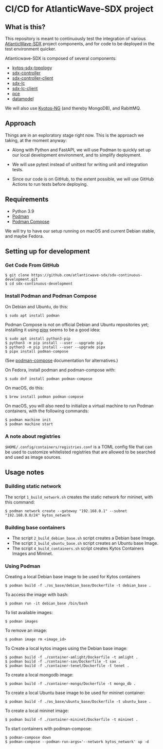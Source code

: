 # CI/CD for AtlanticWave-SDX project

## What is this?

This repository is meant to continuously test the integration of
various [AtlanticWave-SDX](https://www.atlanticwave-sdx.net/) project
components, and for code to be deployed in the test environment
quicker.

Atlanticwave-SDX is composed of several components:

 * [kytos-sdx-topology](https://github.com/atlanticwave-sdx/kytos-sdx-topology) 
 * [sdx-controller](https://github.com/atlanticwave-sdx/sdx-controller)
 * [sdx-controller-client](https://github.com/atlanticwave-sdx/sdx-controller-client)
 * [sdx-lc](https://github.com/atlanticwave-sdx/sdx-lc)
 * [sdx-lc-client](https://github.com/atlanticwave-sdx/sdx-lc-client)
 * [pce](https://github.com/atlanticwave-sdx/pce)
 * [datamodel](https://github.com/atlanticwave-sdx/datamodel)
 
We will also use [Kyotos-NG](https://github.com/kytos-ng/) (and
thereby MongoDB), and RabittMQ.


## Approach

Things are in an exploratory stage right now.  This is the approach we
taking, at the moment anyway:

* Along with Python and FastAPI, we will use Podman to quickly set up
  our local development environment, and to simplify deployment.
  
* We will use pytest instead of unittest for writing unit and
  integration tests.
  
* Since our code is on GitHub, to the extent possible, we will use
  GitHub Actions to run tests before deploying.


## Requirements

 * Python 3.9
 * [Podman](https://podman.io/)
 * [Podman Compose](https://github.com/containers/podman-compose)

We will try to have our setup running on macOS and current Debian
stable, and maybe Fedora.


## Setting up for development

### Get Code From GitHub

``` shellsession
$ git clone https://github.com/atlanticwave-sdx/sdx-continuous-development.git
$ cd sdx-continuous-development
```

### Install Podman and Podman Compose

On Debian and Ubuntu, do this:

``` shellsession
$ sudo apt install podman
```

Podman Compose is not on official Debian and Ubuntu repositories yet;
installing it using [pipx](https://pypi.org/project/pipx/) seems to be
a good idea:

``` shellsession
$ sudo apt install python3-pip
$ python3 -m pip install --user --upgrade pip
$ python3 -m pip install --user --upgrade pipx
$ pipx install podman-compose
```

(See [podman-compose](https://github.com/containers/podman-compose)
documentation for alternatives.)

On Fedora, install podman and podman-compose with:

``` shellsession
$ sudo dnf install podman podman-compose
```

On macOS, do this:

``` shellsession
$ brew install podman podman-compose
```

On macOS, you will also need to initialize a virtual machine to run
Podman containers, with the following commands:


``` shellsession
$ podman machine init
$ podman machine start
```

### A note about registries

`$HOME/.config/containers/registries.conf` is a TOML config file that
can be used to customize whitelisted registries that are allowed to be
searched and used as image sources.


## Usage notes

### Building static network

The script `1_build_network.sh` creates the static network for
mininet, with this command:

``` shellsession
$ podman network create --gateway "192.168.0.1" --subnet "192.168.0.0/24" kytos_network
```

### Building base containers


 * The script `2_build_debian_base.sh` script creates a Debian base Image.
 * The script `3_build_ubuntu_base.sh` script creates an Ubuntu base Image.
 * The script `4_build_containers.sh` script creates Kytos Containers
   Images and Mininet.


### Using Podman

Creating a local Debian base image to be used for Kytos containers


``` shellsession
$ podman build -f ./os_base/debian_base/Dockerfile -t debian_base .
```

To access the image with bash:

``` shellsession
$ podman run -it debian_base /bin/bash
```

To list available images:

``` shellsession
$ podman images
```

To remove an image:

``` shellsession
$ podman image rm <image_id> 
```

To Create a local kytos images using the Debian base image:

``` shellsession
$ podman build -f ./container-amlight/Dockerfile -t amlight .
$ podman build -f ./container-sax/Dockerfile -t sax .
$ podman build -f ./container-tenet/Dockerfile -t tenet .
```

To create a local mongodb image:

``` shellsession
$ podman build -f ./container-mongo/Dockerfile -t mongo_db .
```

To create a local Ubuntu base image to be used for mininet container:

``` shellsession
$ podman build -f ./os_base/ubuntu_base/Dockerfile -t ubuntu_base .
```

To create a local mininet image:

``` shellsession
$ podman build -f ./container-mininet/Dockerfile -t mininet .
```

To start containers with podman-compose:

``` shellsession
$ podman-compose down
$ podman-compose --podman-run-args='--network kytos_network' up -d
```
